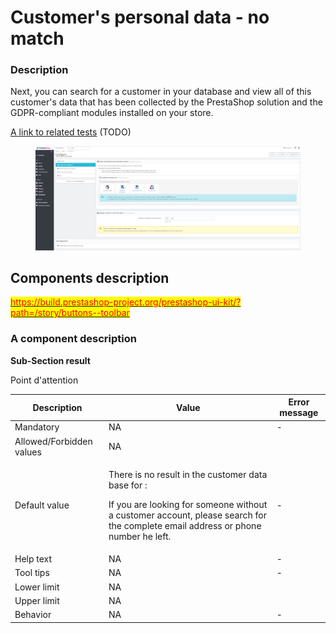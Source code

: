 # Customer's personal data - no match

### Description <a href="#description" id="description"></a>

Next, you can search for a customer in your database and view all of this customer's data that has been collected by the PrestaShop solution and the GDPR-compliant modules installed on your store.

[A link to related tests](https://build.prestashop.com/test-scenarios/scenarios/core/functional/bo/catalog/attributes-and-features/attributes.html) (TODO)

<figure><img src="../../../../../../.gitbook/assets/image (68).png" alt=""><figcaption></figcaption></figure>

## Components description <a href="#components-description" id="components-description"></a>

​[<mark style="color:red;">https://build.prestashop-project.org/prestashop-ui-kit/?path=/story/buttons--toolbar</mark>](https://build.prestashop-project.org/prestashop-ui-kit/?path=/story/buttons--toolbar)​

### A component description <a href="#a-component-description" id="a-component-description"></a>

**​Sub-Section result**

Point d'attention

| Description              | Value                                                                                                                                                                                             | Error message |
| ------------------------ | ------------------------------------------------------------------------------------------------------------------------------------------------------------------------------------------------- | ------------- |
| Mandatory                | NA                                                                                                                                                                                                | -             |
| Allowed/Forbidden values | NA                                                                                                                                                                                                | ​             |
| Default value            | <p>There is no result in the customer data base for : </p><p>If you are looking for someone without a customer account, please search for the complete email address or phone number he left.</p> | -             |
| Help text                | NA                                                                                                                                                                                                | -             |
| Tool tips                | NA                                                                                                                                                                                                | -             |
| Lower limit              | NA                                                                                                                                                                                                | ​             |
| Upper limit              | NA                                                                                                                                                                                                | ​             |
| Behavior                 | NA                                                                                                                                                                                                | -             |
